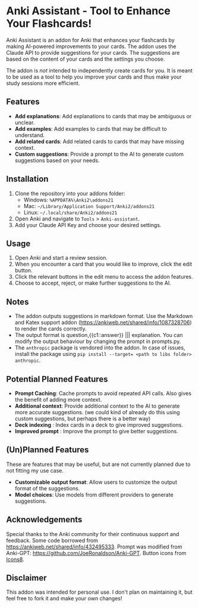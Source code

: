 # Anki Assistant - Tool to Enhance Your Flashcards!

Anki Assistant is an addon for Anki that enhances your flashcards by making AI-powered improvements to your cards. The addon uses the Claude API to provide suggestions for your cards. The suggestions are based on the content of your cards and the settings you choose.

The addon is *not* intended to independently create cards for you. It is meant to be used as a tool to help you improve your cards and thus make your study sessions more efficient. 

## Features

- **Add explanations**: Add explanations to cards that may be ambiguous or unclear.
- **Add examples**: Add examples to cards that may be difficult to understand.
- **Add related cards**: Add related cards to cards that may have missing context.
- **Custom suggestions**: Provide a prompt to the AI to generate custom suggestions based on your needs.

## Installation

1. Clone the repository into your addons folder:
   - Windows: `%APPDATA%\Anki2\addons21`
   - Mac: `~/Library/Application Support/Anki2/addons21`
   - Linux: `~/.local/share/Anki2/addons21`
2. Open Anki and navigate to `Tools` > `Anki-assistant`.
3. Add your Claude API Key and choose your desired settings.

## Usage

1. Open Anki and start a review session.
2. When you encounter a card that you would like to improve, click the edit button.
3. Click the relevant buttons in the edit menu to access the addon features.
4. Choose to accept, reject, or make further suggestions to the AI.

## Notes

- The addon outputs suggestions in markdown format. Use the Markdown and Katex support addon (https://ankiweb.net/shared/info/1087328706) to render the cards correctly. 
- The output format is question,{{c1::answer}} ||| explanation. You can modify the output behaviour by changing the prompt in prompts.py.
- The `anthropic` package is vendored into the addon. In case of issues, install the package using `pip install --target= <path to libs folder> anthropic`.

## Potential Planned Features 
- **Prompt Caching**: Cache prompts to avoid repeated API calls. Also gives the benefit of adding more context.
- **Additional context**: Provide additional context to the AI to generate more accurate suggestions. (we could kind of already do this using custom suggestions, but perhaps there is a better way)
- **Deck indexing** : Index cards in a deck to give improved suggestions.
- **Improved prompt** : Improve the prompt to give better suggestions.

## (Un)Planned Features
These are features that may be useful, but are not currently planned due to not fitting my use case.
- **Customizable output format**: Allow users to customize the output format of the suggestions.
- **Model choices**: Use models from different providers to generate suggestions.

## Acknowledgements

Special thanks to the Anki community for their continuous support and feedback. Some code borrowed from https://ankiweb.net/shared/info/432495333. Prompt was modified from Anki-GPT: https://github.com/JoeRonaldson/Anki-GPT. Button icons from <a target="_blank" href="https://icons8.com">Icons8</a>.


## Disclaimer

This addon was intended for personal use. I don't plan on maintaining it, but feel free to fork it and make your own changes! 

